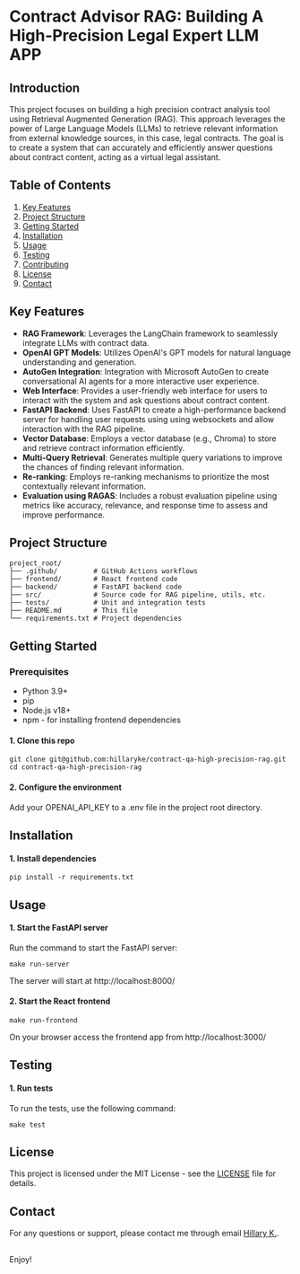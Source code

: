 # Contract Advisor RAG: Building A High-Precision Legal Expert LLM APP

## Introduction

This project focuses on building a high precision contract analysis tool using
Retrieval Augmented Generation (RAG). This approach leverages the power of Large
Language Models (LLMs) to retrieve relevant information from external knowledge
sources, in this case, legal contracts. The goal is to create a system that can
accurately and efficiently answer questions about contract content, acting as a
virtual legal assistant.

## Table of Contents

1. [Key Features](#key-features)
2. [Project Structure](#project-structure)
3. [Getting Started](#getting-started)
4. [Installation](#installation)
5. [Usage](#usage)
6. [Testing](#testing)
7. [Contributing](#contributing)
8. [License](#license)
9. [Contact](#contact)

## Key Features

- **RAG Framework**: Leverages the LangChain framework to seamlessly integrate
  LLMs with contract data.
- **OpenAI GPT Models**: Utilizes OpenAI's GPT models for natural language
  understanding and generation.
- **AutoGen Integration**: Integration with Microsoft AutoGen to create
  conversational AI agents for a more interactive user experience.
- **Web Interface**: Provides a user-friendly web interface for users to
  interact with the system and ask questions about contract content.
- **FastAPI Backend**: Uses FastAPI to create a high-performance backend server
  for handling user requests using using websockets and allow interaction with
  the RAG pipeline.
- **Vector Database**: Employs a vector database (e.g., Chroma) to store and
  retrieve contract information efficiently.
- **Multi-Query Retrieval**: Generates multiple query variations to improve the
  chances of finding relevant information.
- **Re-ranking**: Employs re-ranking mechanisms to prioritize the most
  contextually relevant information.
- **Evaluation using RAGAS**: Includes a robust evaluation pipeline using
  metrics like accuracy, relevance, and response time to assess and improve
  performance.

## Project Structure

```
project_root/
├── .github/         # GitHub Actions workflows
├── frontend/        # React frontend code
├── backend/         # FastAPI backend code
├── src/             # Source code for RAG pipeline, utils, etc.
├── tests/           # Unit and integration tests
├── README.md        # This file
└── requirements.txt # Project dependencies
```

## Getting Started

### Prerequisites

- Python 3.9+
- pip
- Node.js v18+
- npm - for installing frontend dependencies

#### 1. Clone this repo

```
git clone git@github.com:hillaryke/contract-qa-high-precision-rag.git
cd contract-qa-high-precision-rag
```

#### 2. Configure the environment

Add your OPENAI_API_KEY to a .env file in the project root directory.

## Installation

#### 1. Install dependencies

```
pip install -r requirements.txt
```

## Usage

#### 1. Start the FastAPI server

Run the command to start the FastAPI server:

```
make run-server
```

The server will start at http://localhost:8000/

#### 2. Start the React frontend

```
make run-frontend
```

On your browser access the frontend app from http://localhost:3000/

## Testing

#### 1. Run tests

To run the tests, use the following command:

```
make test
```

## License

This project is licensed under the MIT License - see the [LICENSE](LICENSE) file
for details.

## Contact

For any questions or support, please contact me through email
[Hillary K.](mailto:hillary6k@gmail.com).

##

Enjoy!
